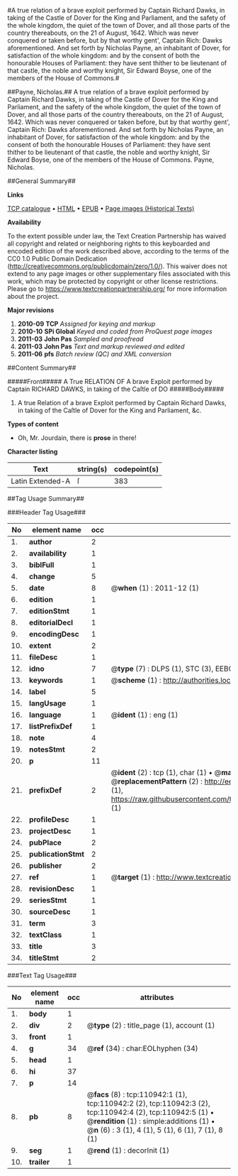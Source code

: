 #A true relation of a brave exploit performed by Captain Richard Dawks, in taking of the Castle of Dover for the King and Parliament, and the safety of the whole kingdom, the quiet of the town of Dover, and all those parts of the country thereabouts, on the 21 of August, 1642. Which was never conquered or taken before, but by that worthy gent', Captain Rich: Dawks aforementioned. And set forth by Nicholas Payne, an inhabitant of Dover, for satisfaction of the whole kingdom: and by the consent of both the honourable Houses of Parliament: they have sent thither to be lieutenant of that castle, the noble and worthy knight, Sir Edward Boyse, one of the members of the House of Commons.#

##Payne, Nicholas.##
A true relation of a brave exploit performed by Captain Richard Dawks, in taking of the Castle of Dover for the King and Parliament, and the safety of the whole kingdom, the quiet of the town of Dover, and all those parts of the country thereabouts, on the 21 of August, 1642. Which was never conquered or taken before, but by that worthy gent', Captain Rich: Dawks aforementioned. And set forth by Nicholas Payne, an inhabitant of Dover, for satisfaction of the whole kingdom: and by the consent of both the honourable Houses of Parliament: they have sent thither to be lieutenant of that castle, the noble and worthy knight, Sir Edward Boyse, one of the members of the House of Commons.
Payne, Nicholas.

##General Summary##

**Links**

[TCP catalogue](http://www.ota.ox.ac.uk/tcp/)  • 
[HTML](http://tei.it.ox.ac.uk/tcp/Texts-HTML/free/A91/A91537.html)  • 
[EPUB](http://tei.it.ox.ac.uk/tcp/Texts-EPUB/free/A91/A91537.epub) • 
[Page images (Historical Texts)](https://historicaltexts.jisc.ac.uk/eebo-99858882e)

**Availability**

To the extent possible under law, the Text Creation Partnership has waived all copyright and related or neighboring rights to this keyboarded and encoded edition of the work described above, according to the terms of the CC0 1.0 Public Domain Dedication (http://creativecommons.org/publicdomain/zero/1.0/). This waiver does not extend to any page images or other supplementary files associated with this work, which may be protected by copyright or other license restrictions. Please go to https://www.textcreationpartnership.org/ for more information about the project.

**Major revisions**

1. __2010-09__ __TCP__ *Assigned for keying and markup*
1. __2010-10__ __SPi Global__ *Keyed and coded from ProQuest page images*
1. __2011-03__ __John Pas__ *Sampled and proofread*
1. __2011-03__ __John Pas__ *Text and markup reviewed and edited*
1. __2011-06__ __pfs__ *Batch review (QC) and XML conversion*

##Content Summary##

#####Front#####
A True RELATION OF A brave Exploit performed by Captain RICHARD DAWKS, in taking of the Caſtle of DO
#####Body#####

1. A true Relation of a brave Exploit performed by Captain Richard Dawks, in taking of the Caſtle of Dover for the King and Parliament, &c.

**Types of content**

  * Oh, Mr. Jourdain, there is **prose** in there!

**Character listing**


|Text|string(s)|codepoint(s)|
|---|---|---|
|Latin Extended-A|ſ|383|

##Tag Usage Summary##

###Header Tag Usage###

|No|element name|occ|attributes|
|---|---|---|---|
|1.|__author__|2||
|2.|__availability__|1||
|3.|__biblFull__|1||
|4.|__change__|5||
|5.|__date__|8| @__when__ (1) : 2011-12 (1)|
|6.|__edition__|1||
|7.|__editionStmt__|1||
|8.|__editorialDecl__|1||
|9.|__encodingDesc__|1||
|10.|__extent__|2||
|11.|__fileDesc__|1||
|12.|__idno__|7| @__type__ (7) : DLPS (1), STC (3), EEBO-CITATION (1), PROQUEST (1), VID (1)|
|13.|__keywords__|1| @__scheme__ (1) : http://authorities.loc.gov/ (1)|
|14.|__label__|5||
|15.|__langUsage__|1||
|16.|__language__|1| @__ident__ (1) : eng (1)|
|17.|__listPrefixDef__|1||
|18.|__note__|4||
|19.|__notesStmt__|2||
|20.|__p__|11||
|21.|__prefixDef__|2| @__ident__ (2) : tcp (1), char (1)  •  @__matchPattern__ (2) : ([0-9\-]+):([0-9IVX]+) (1), (.+) (1)  •  @__replacementPattern__ (2) : http://eebo.chadwyck.com/downloadtiff?vid=$1&page=$2 (1), https://raw.githubusercontent.com/textcreationpartnership/Texts/master/tcpchars.xml#$1 (1)|
|22.|__profileDesc__|1||
|23.|__projectDesc__|1||
|24.|__pubPlace__|2||
|25.|__publicationStmt__|2||
|26.|__publisher__|2||
|27.|__ref__|1| @__target__ (1) : http://www.textcreationpartnership.org/docs/. (1)|
|28.|__revisionDesc__|1||
|29.|__seriesStmt__|1||
|30.|__sourceDesc__|1||
|31.|__term__|3||
|32.|__textClass__|1||
|33.|__title__|3||
|34.|__titleStmt__|2||


###Text Tag Usage###

|No|element name|occ|attributes|
|---|---|---|---|
|1.|__body__|1||
|2.|__div__|2| @__type__ (2) : title_page (1), account (1)|
|3.|__front__|1||
|4.|__g__|34| @__ref__ (34) : char:EOLhyphen (34)|
|5.|__head__|1||
|6.|__hi__|37||
|7.|__p__|14||
|8.|__pb__|8| @__facs__ (8) : tcp:110942:1 (1), tcp:110942:2 (2), tcp:110942:3 (2), tcp:110942:4 (2), tcp:110942:5 (1)  •  @__rendition__ (1) : simple:additions (1)  •  @__n__ (6) : 3 (1), 4 (1), 5 (1), 6 (1), 7 (1), 8 (1)|
|9.|__seg__|1| @__rend__ (1) : decorInit (1)|
|10.|__trailer__|1||

